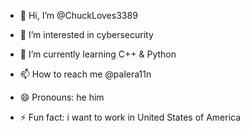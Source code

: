 - 👋 Hi, I’m @ChuckLoves3389
- 👀 I’m interested in cybersecurity
- 🌱 I’m currently learning C++ & Python
- 📫 How to reach me @palera11n
  
- 😄 Pronouns: he him
- ⚡ Fun fact: i want to work in United States of America
<!---
ChuckLoves3389/ChuckLoves3389 is a ✨ special ✨ repository because its `README.md` (this file) appears on your GitHub profile.
You can click the Preview link to take a look at your changes.
--->
